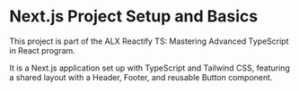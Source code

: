 # Next.js Project Setup and Basics

This project is part of the ALX Reactify TS: Mastering Advanced TypeScript in React program.

It is a Next.js application set up with TypeScript and Tailwind CSS, featuring a shared layout with a Header, Footer, and reusable Button component.
